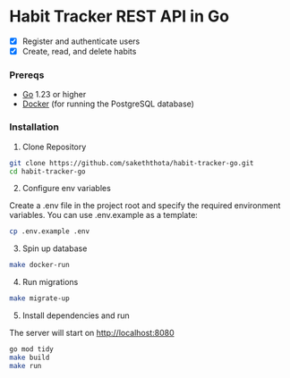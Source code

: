 # Habit Tracker REST API in Go

- [x] Register and authenticate users
- [x] Create, read, and delete habits

### Prereqs

- [Go](https://golang.org/dl/) 1.23 or higher
- [Docker](https://www.docker.com/get-started) (for running the PostgreSQL database)

### Installation

1. Clone Repository

```bash
git clone https://github.com/sakeththota/habit-tracker-go.git
cd habit-tracker-go
```

2. Configure env variables

Create a .env file in the project root and specify the required environment variables. You can use .env.example as a template:

```bash
cp .env.example .env
```

3. Spin up database

```bash
make docker-run
```

4. Run migrations

```bash
make migrate-up
```

5. Install dependencies and run

The server will start on <http://localhost:8080>

```bash
go mod tidy
make build
make run
```
